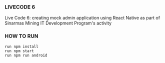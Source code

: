 ### LIVECODE 6
Live Code 6: creating mock admin application using React Native as part of Sinarmas Mining IT Development Program's activity

### HOW TO RUN

```
run npm install
run npm start
run npm run android
```